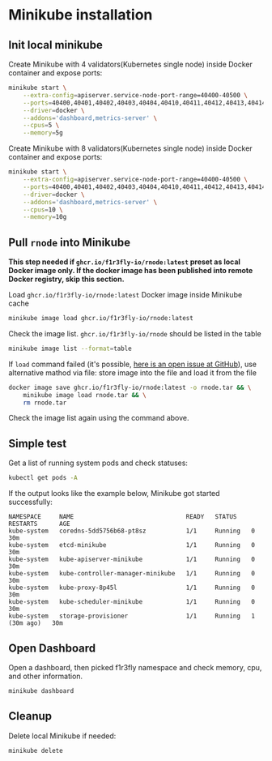 # Minikube installation

## Init local minikube
Create Minikube with 4 validators(Kubernetes single node) inside Docker container and expose ports:
```sh
minikube start \
    --extra-config=apiserver.service-node-port-range=40400-40500 \
    --ports=40400,40401,40402,40403,40404,40410,40411,40412,40413,40414,40420,40421,40422,40423,40424,40430,40431,40432,40433,40434,40440,40441,40442,40443,40444 \
    --driver=docker \
    --addons='dashboard,metrics-server' \
    --cpus=5 \
    --memory=5g
```
Create Minikube with 8 validators(Kubernetes single node) inside Docker container and expose ports:
```sh
minikube start \
    --extra-config=apiserver.service-node-port-range=40400-40500 \
    --ports=40400,40401,40402,40403,40404,40410,40411,40412,40413,40414,40420,40421,40422,40423,40424,40430,40431,40432,40433,40434,40440,40441,40442,40443,40444,40450,40451,40452,40453,40454,40460,40461,40462,40463,40464,40470,40471,40472,40473,40474,40480,40481,40482,40483,40484 \
    --driver=docker \
    --addons='dashboard,metrics-server' \
    --cpus=10 \
    --memory=10g
```
## Pull `rnode` into Minikube
**This step needed if `ghcr.io/f1r3fly-io/rnode:latest` preset as local Docker image only. If the docker image has been published into remote Docker registry, skip this section.**

Load `ghcr.io/f1r3fly-io/rnode:latest` Docker image inside Minikube cache
```sh
minikube image load ghcr.io/f1r3fly-io/rnode:latest
```
Check the image list. `ghcr.io/f1r3fly-io/rnode` should be listed in the table
```sh
minikube image list --format=table
```
If `load` command failed (it's possible, [here is an open issue at GitHub](https://github.com/kubernetes/minikube/issues/18021)), use alternative mathod via file: store image into the file and load it from the file
```sh
docker image save ghcr.io/f1r3fly-io/rnode:latest -o rnode.tar && \
    minikube image load rnode.tar && \
    rm rnode.tar
```
Check the image list again using the command above.
## Simple test
Get a list of running system pods and check statuses:
```sh
kubectl get pods -A
```
If the output looks like the example below, Minikube got started successfully:
```
NAMESPACE     NAME                               READY   STATUS    RESTARTS      AGE
kube-system   coredns-5dd5756b68-pt8sz           1/1     Running   0             30m
kube-system   etcd-minikube                      1/1     Running   0             30m
kube-system   kube-apiserver-minikube            1/1     Running   0             30m
kube-system   kube-controller-manager-minikube   1/1     Running   0             30m
kube-system   kube-proxy-8p45l                   1/1     Running   0             30m
kube-system   kube-scheduler-minikube            1/1     Running   0             30m
kube-system   storage-provisioner                1/1     Running   1 (30m ago)   30m
```

## Open Dashboard
Open a dashboard, then picked f1r3fly namespace and check memory, cpu, and other information.
```sh
minikube dashboard
```
## Cleanup
Delete local Minikube if needed:
```sh
minikube delete
```
